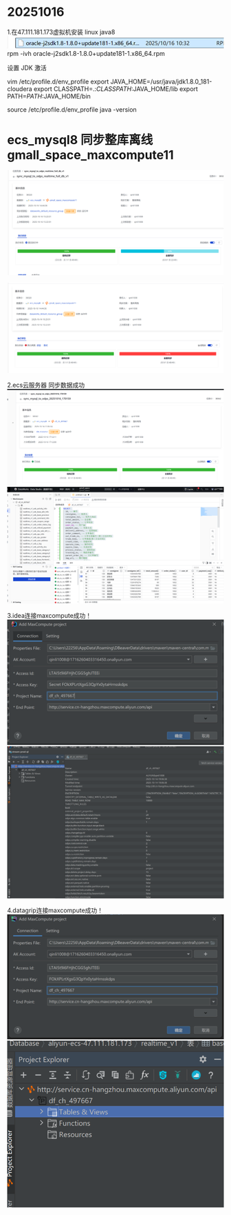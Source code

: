 # 20251016

1.在47.111.181.173虚拟机安装 linux java8 
![img_5.png](img_5.png)
rpm -ivh oracle-j2sdk1.8-1.8.0+update181-1.x86_64.rpm

设置 JDK 激活

vim /etc/profile.d/env_profile
export JAVA_HOME=/usr/java/jdk1.8.0_181-cloudera
export CLASSPATH=.:$CLASSPATH:$JAVA_HOME/lib
export PATH=$PATH:$JAVA_HOME/bin

source /etc/profile.d/env_profile
java -version


# ecs_mysql8 同步整库离线 gmall_space_maxcompute11

![img_6.png](img_6.png)

![img_7.png](img_7.png)


2.ecs云服务器
同步数据成功
![img_9.png](img_9.png)
![img_8.png](img_8.png)


3.idea连接maxcompute成功！
![img_11.png](img_11.png)
![img_10.png](img_10.png)

4.datagrip连接maxcompute成功！
![img_13.png](img_13.png)
![img_12.png](img_12.png)

